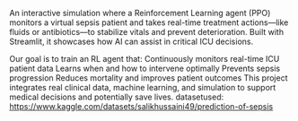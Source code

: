 An interactive simulation where a Reinforcement Learning agent (PPO) monitors a virtual sepsis patient and takes real-time treatment actions—like fluids or antibiotics—to stabilize vitals and prevent deterioration. Built with Streamlit, it showcases how AI can assist in critical ICU decisions.

Our goal is to train an RL agent that:
Continuously monitors real-time ICU patient data
Learns when and how to intervene optimally
Prevents sepsis progression
Reduces mortality and improves patient outcomes
This project integrates real clinical data, machine learning, and simulation to support medical decisions and potentially save lives.
datasetused: https://www.kaggle.com/datasets/salikhussaini49/prediction-of-sepsis
